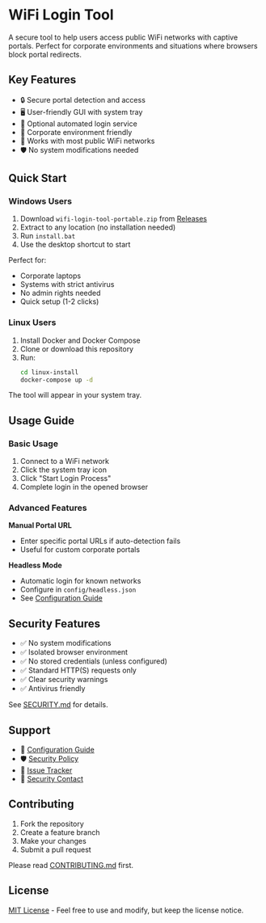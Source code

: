 # WiFi Login Tool

A secure tool to help users access public WiFi networks with captive portals. Perfect for corporate environments and situations where browsers block portal redirects.

## Key Features

- 🔒 Secure portal detection and access
- 🖥️ User-friendly GUI with system tray
- 🤖 Optional automated login service
- 🏢 Corporate environment friendly
- 📱 Works with most public WiFi networks
- 🛡️ No system modifications needed

## Quick Start

### Windows Users

1. Download `wifi-login-tool-portable.zip` from [Releases](../../releases)
2. Extract to any location (no installation needed)
3. Run `install.bat`
4. Use the desktop shortcut to start

Perfect for:
- Corporate laptops
- Systems with strict antivirus
- No admin rights needed
- Quick setup (1-2 clicks)

### Linux Users

1. Install Docker and Docker Compose
2. Clone or download this repository
3. Run:
   ```bash
   cd linux-install
   docker-compose up -d
   ```

The tool will appear in your system tray.

## Usage Guide

### Basic Usage

1. Connect to a WiFi network
2. Click the system tray icon
3. Click "Start Login Process"
4. Complete login in the opened browser

### Advanced Features

**Manual Portal URL**
- Enter specific portal URLs if auto-detection fails
- Useful for custom corporate portals

**Headless Mode**
- Automatic login for known networks
- Configure in `config/headless.json`
- See [Configuration Guide](docs/CONFIG.md)

## Security Features

- ✅ No system modifications
- ✅ Isolated browser environment
- ✅ No stored credentials (unless configured)
- ✅ Standard HTTP(S) requests only
- ✅ Clear security warnings
- ✅ Antivirus friendly

See [SECURITY.md](SECURITY.md) for details.

## Support

- 📖 [Configuration Guide](docs/CONFIG.md)
- 🛡️ [Security Policy](SECURITY.md)
- 🐛 [Issue Tracker](../../issues)
- 📧 [Security Contact](SECURITY.md#reporting-a-vulnerability)

## Contributing

1. Fork the repository
2. Create a feature branch
3. Make your changes
4. Submit a pull request

Please read [CONTRIBUTING.md](CONTRIBUTING.md) first.

## License

[MIT License](LICENSE) - Feel free to use and modify, but keep the license notice. 